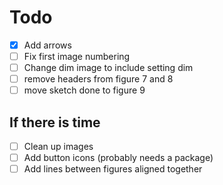 # Todo
- [x] Add arrows
- [ ] Fix first image numbering
- [ ] Change dim image to include setting dim
- [ ] remove headers from figure 7 and 8
- [ ] move sketch done to figure 9

## If there is time
- [ ] Clean up images 
- [ ] Add button icons (probably needs a package)
- [ ] Add lines between figures aligned together